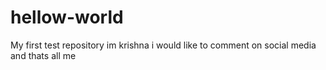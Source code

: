 # hellow-world
My first test repository
im krishna 
i would like to comment on social media 
and thats all me 
